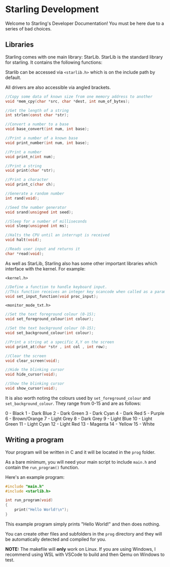 # Starling Development

Welcome to Starling's Developer Documentation! You must be here due to a series of bad choices. 

## Libraries

Starling comes with one main library: StarLib. StarLib is the standard library for starling. It contains the following functions:

Starlib can be accessed via `<starlib.h>` which is on the include path by default.

All drivers are also accessible via angled brackets.

```C
//Copy some data of known size from one memory address to another
void *mem_cpy(char *src, char *dest, int num_of_bytes);

//Get the length of a string
int strlen(const char *str);

//Convert a number to a base
void base_convert(int num, int base);

//Print a number of a known base
void print_number(int num, int base);

//Print a number
void print_n(int num);

//Print a string
void print(char *str);

//Print a character
void print_c(char ch);

//Generate a random number
int rand(void);

//Seed the number generator
void srand(unsigned int seed);

//Sleep for a number of milliseconds
void sleep(unsigned int ms);

//Halts the CPU until an interrupt is received
void halt(void);

//Reads user input and returns it
char *read(void);
```

As well as StarLib, Starling also has some other important libraries which interface with the kernel. For example:

`<kernel.h>`

```C
//Define a function to handle keyboard input.
//This function receives an integer key scancode when called as a parameter.
void set_input_function(void proc_input);
```

`<monitor_mode_txt.h>`

```C
//Set the text foreground colour (0-15);
void set_foreground_colour(int colour);

//Set the text background colour (0-15);
void set_background_colour(int colour);

//Print a string at a specific X,Y on the screen
void print_at(char *str , int col , int row);

//Clear the screen
void clear_screen(void);

//Hide the blinking cursor
void hide_cursor(void);

//Show the blinking cursor
void show_cursor(void);
```

It is also worth noting the colours used by `set_foreground_colour` and `set_background_colour`. They range from 0-15 and are as follows:

0 - Black
1 - Dark Blue
2 - Dark Green
3 - Dark Cyan
4 - Dark Red
5 - Purple
6 - Brown/Orange
7 - Light Grey
8 - Dark Grey
9 - Light Blue
10 - Light Green
11 - Light Cyan
12 - Light Red
13 - Magenta
14 - Yellow
15 - White

## Writing a program

Your program will be written in C and it will be located in the `prog` folder.

As a bare minimum, you will need your main script to include `main.h` and contain the `run_program()` function.

Here's an example program:

```C
#include "main.h"
#include <starlib.h>

int run_program(void)
{
	print("Hello World!\n");
}
```
This example program simply prints "Hello World!" and then does nothing. 

You can create other files and subfolders in the `prog` directory and they will be automatically detected and compiled for you.

**NOTE:** The makefile will **only** work on Linux. If you are using Windows, I recommend using WSL with VSCode to build and then Qemu on Windows to test.